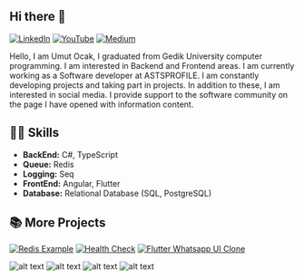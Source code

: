 ## Hi there 👋
[ ![LinkedIn](https://img.shields.io/badge/LinkedIn-4682B4?style=for-the-badge&logo=linkedin&logoColor=white)](https://www.linkedin.com/in/umutocak/) [![YouTube](https://img.shields.io/badge/YouTube-B22222?style=for-the-badge&logo=youtube&logoColor=white)](https://www.youtube.com/@umutocak) [![Medium](https://img.shields.io/badge/Medium-555555?style=for-the-badge&logo=medium&logoColor=white)](https://medium.com/@umutocakcom)

Hello, I am Umut Ocak, I graduated from Gedik University computer programming. I am interested in Backend and Frontend areas. I am currently working as a Software developer at ASTSPROFILE. I am constantly developing projects and taking part in projects. In addition to these, I am interested in social media. I provide support to the software community on the page I have opened with information content.

## 👨‍💻 Skills

-  **BackEnd:**  C#, TypeScript
-  **Queue:**  Redis
-  **Logging:**  Seq
-  **FrontEnd:**  Angular, Flutter
-  **Database:** Relational Database (SQL, PostgreSQL)


## 📚 More Projects

[![Redis Example](https://github-readme-stats.vercel.app/api/pin/?username=umutocak&repo=redis-example&theme=dark)](https://github.com/umutocak/redis-example)
[![Health Check](https://github-readme-stats.vercel.app/api/pin/?username=umutocak&repo=HealthCheck&theme=dark)](https://github.com/umutocak/HealthCheck)
[![Flutter Whatsapp UI Clone](https://github-readme-stats.vercel.app/api/pin/?username=umutocak&repo=WhatsAppUIClone&theme=dark)](https://github.com/umutocak/WhatsAppUIClone)



![alt text](https://camo.githubusercontent.com/134ba5ddb189484394bb06509697e69390933f5b214c64d19c48fb868aad8b1f/68747470733a2f2f696d672e736869656c64732e696f2f62616467652f432532332d3543324439313f7374796c653d666f722d7468652d6261646765266c6f676f3d632d7368617270266c6f676f436f6c6f723d7768697465) ![alt text](https://camo.githubusercontent.com/f36a579a7440dd2cd03da4903249f86d0d44cb7020fd902512bccd139784b363/68747470733a2f2f696d672e736869656c64732e696f2f62616467652f2e4e45542d3543324439313f7374796c653d666f722d7468652d6261646765266c6f676f3d2e6e6574266c6f676f436f6c6f723d7768697465) ![alt text](https://camo.githubusercontent.com/12b63c61453232762a07aa7fdb1ffae2c0d93f66c5624b61d20810399a91ecf0/68747470733a2f2f696d672e736869656c64732e696f2f62616467652f2e4e4554436f72652d3543324439313f7374796c653d666f722d7468652d6261646765266c6f676f3d2e6e6574266c6f676f436f6c6f723d7768697465) ![alt text](https://camo.githubusercontent.com/154b109392c658875e8ae5fd94e79ab62f82341149424efc8eb0c1e59821725a/68747470733a2f2f696d672e736869656c64732e696f2f62616467652f4d6963726f736f66745f53514c5f5365727665722d4343323932373f7374796c653d666f722d7468652d6261646765266c6f676f3d6d6963726f736f66742d73716c2d736572766572266c6f676f436f6c6f723d7768697465)
